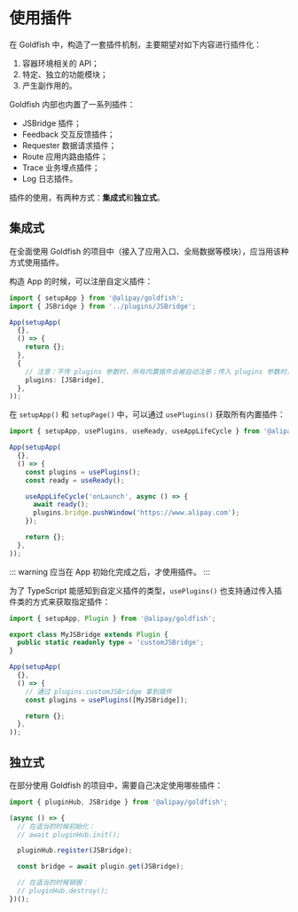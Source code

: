 # 使用插件

在 Goldfish 中，构造了一套插件机制，主要期望对如下内容进行插件化：

1. 容器环境相关的 API；
2. 特定、独立的功能模块；
3. 产生副作用的。

Goldfish 内部也内置了一系列插件：

* JSBridge 插件；
* Feedback 交互反馈插件；
* Requester 数据请求插件；
* Route 应用内路由插件；
* Trace 业务埋点插件；
* Log 日志插件。

插件的使用，有两种方式：**集成式**和**独立式**。

## 集成式

在全面使用 Goldfish 的项目中（接入了应用入口、全局数据等模块），应当用该种方式使用插件。

构造 App 的时候，可以注册自定义插件：

```ts {11}
import { setupApp } from '@alipay/goldfish';
import { JSBridge } from '../plugins/JSBridge';

App(setupApp(
  {},
  () => {
    return {};
  },
  {
    // 注意：不传 plugins 参数时，所有内置插件会被自动注册；传入 plugins 参数时，只会注册 plugins 参数指定的插件。
    plugins: [JSBridge],
  },
));
```

在 `setupApp()` 和 `setupPage()` 中，可以通过 `usePlugins()` 获取所有内置插件：

```ts {6,11}
import { setupApp, usePlugins, useReady, useAppLifeCycle } from '@alipay/goldfish';

App(setupApp(
  {},
  () => {
    const plugins = usePlugins();
    const ready = useReady();

    useAppLifeCycle('onLaunch', async () => {
      await ready();
      plugins.bridge.pushWindow('https://www.alipay.com');
    });

    return {};
  },
));
```

::: warning
应当在 App 初始化完成之后，才使用插件。
:::

为了 TypeScript 能感知到自定义插件的类型，`usePlugins()` 也支持通过传入插件类的方式来获取指定插件：

```ts
import { setupApp, Plugin } from '@alipay/goldfish';

export class MyJSBridge extends Plugin {
  public static readonly type = 'customJSBridge';
}

App(setupApp(
  {},
  () => {
    // 通过 plugins.customJSBridge 拿到插件
    const plugins = usePlugins([MyJSBridge]);

    return {};
  },
));
```

## 独立式

在部分使用 Goldfish 的项目中，需要自己决定使用哪些插件：

```ts {7,9}
import { pluginHub, JSBridge } from '@alipay/goldfish';

(async () => {
  // 在适当的时候初始化：
  // await pluginHub.init();

  pluginHub.register(JSBridge);

  const bridge = await plugin.get(JSBridge);

  // 在适当的时候销毁：
  // pluginHub.destroy();
})();
```
